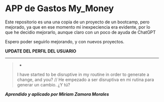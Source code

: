 # APP de Gastos My_Money

Este repositorio es una una copia de un proyecto de un bootcamp, pero mejorado, ya que en ese momento mi inexpeciencia era evidente, por lo que he decidio mejorarlo, aunque claro con un poco de ayuda de ChatGPT

Espero poder seguirlo mejorando, y con nuevos proyectos.

**UPDATE DEL PERFIL DEL USUARIO**

------------------------------------------------------------------------------------------------------------

> -
> I have started to be disruptive in my routine in order to generate a change, and you? // He empezado a ser disruptiva en mi rutina para generar un cambio. ¿Y tú?


***Aprendido y aplicado por Miriam Zamora Morales***
